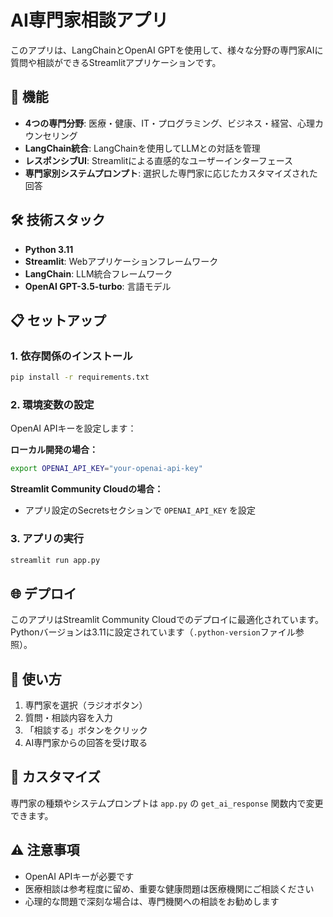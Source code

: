 # AI専門家相談アプリ

このアプリは、LangChainとOpenAI GPTを使用して、様々な分野の専門家AIに質問や相談ができるStreamlitアプリケーションです。

## 🚀 機能

- **4つの専門分野**: 医療・健康、IT・プログラミング、ビジネス・経営、心理カウンセリング
- **LangChain統合**: LangChainを使用してLLMとの対話を管理
- **レスポンシブUI**: Streamlitによる直感的なユーザーインターフェース
- **専門家別システムプロンプト**: 選択した専門家に応じたカスタマイズされた回答

## 🛠️ 技術スタック

- **Python 3.11**
- **Streamlit**: Webアプリケーションフレームワーク
- **LangChain**: LLM統合フレームワーク
- **OpenAI GPT-3.5-turbo**: 言語モデル

## 📋 セットアップ

### 1. 依存関係のインストール

```bash
pip install -r requirements.txt
```

### 2. 環境変数の設定

OpenAI APIキーを設定します：

**ローカル開発の場合：**
```bash
export OPENAI_API_KEY="your-openai-api-key"
```

**Streamlit Community Cloudの場合：**
- アプリ設定のSecretsセクションで `OPENAI_API_KEY` を設定

### 3. アプリの実行

```bash
streamlit run app.py
```

## 🌐 デプロイ

このアプリはStreamlit Community Cloudでのデプロイに最適化されています。
Pythonバージョンは3.11に設定されています（`.python-version`ファイル参照）。

## 📝 使い方

1. 専門家を選択（ラジオボタン）
2. 質問・相談内容を入力
3. 「相談する」ボタンをクリック
4. AI専門家からの回答を受け取る

## 🔧 カスタマイズ

専門家の種類やシステムプロンプトは `app.py` の `get_ai_response` 関数内で変更できます。

## ⚠️ 注意事項

- OpenAI APIキーが必要です
- 医療相談は参考程度に留め、重要な健康問題は医療機関にご相談ください
- 心理的な問題で深刻な場合は、専門機関への相談をお勧めします